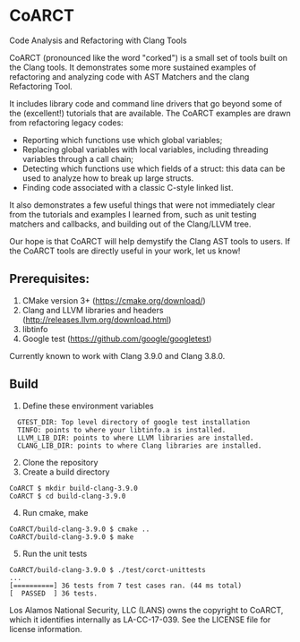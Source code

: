 # CoARCT
Code Analysis and Refactoring with Clang Tools

CoARCT (pronounced like the word "corked") is a small set of tools built on the Clang tools. It demonstrates some more sustained examples of refactoring and analyzing code with AST Matchers and the clang Refactoring Tool.

It includes library code and command line drivers that go beyond some of the (excellent!) tutorials that are available. The CoARCT examples are drawn from refactoring legacy codes:
* Reporting which functions use which global variables;
* Replacing global variables with local variables, including threading variables through a call chain;
* Detecting which functions use which fields of a struct: this data can be used to analyze how to break up large structs.
* Finding code associated with a classic C-style linked list.

It also demonstrates a few useful things that were not immediately clear from the tutorials and examples I learned from, such as unit testing matchers and callbacks, and building out of the Clang/LLVM tree.

Our hope is that CoARCT will help demystify the Clang AST tools to users. If the CoARCT tools are directly useful in your work, let us know!

## Prerequisites:
1. CMake version 3+ (https://cmake.org/download/)
2. Clang and LLVM libraries and headers (http://releases.llvm.org/download.html)
3. libtinfo
4. Google test (https://github.com/google/googletest)

Currently known to work with Clang 3.9.0 and Clang 3.8.0.

## Build

1. Define these environment variables
```
  GTEST_DIR: Top level directory of google test installation
  TINFO: points to where your libtinfo.a is installed.
  LLVM_LIB_DIR: points to where LLVM libraries are installed.
  CLANG_LIB_DIR: points to where Clang libraries are installed.
```
2. Clone the repository
3. Create a build directory
```
CoARCT $ mkdir build-clang-3.9.0
CoARCT $ cd build-clang-3.9.0
```
4. Run cmake, make
```
CoARCT/build-clang-3.9.0 $ cmake ..
CoARCT/build-clang-3.9.0 $ make
```
5. Run the unit tests
```
CoARCT/build-clang-3.9.0 $ ./test/corct-unittests
...
[==========] 36 tests from 7 test cases ran. (44 ms total)
[  PASSED  ] 36 tests.
```

Los Alamos National Security, LLC (LANS) owns the copyright to CoARCT, which it identifies internally as LA-CC-17-039. See the LICENSE file for license information.
